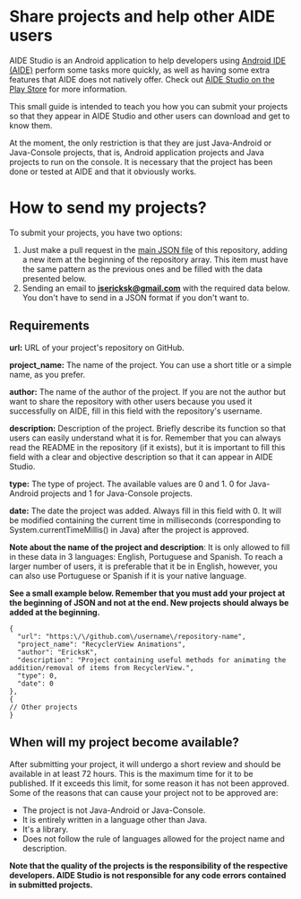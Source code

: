 # Share projects and help other AIDE users

AIDE Studio is an Android application to help developers using [Android IDE (AIDE)](https://play.google.com/store/apps/details?id=com.aide.ui) perform some tasks more quickly, as well as having some extra features that AIDE does not natively offer.
Check out [AIDE Studio on the Play Store](https://play.google.com/store/apps/details?id=com.kproject.aidestudio) for more information.

This small guide is intended to teach you how you can submit your projects so that they appear in AIDE Studio and other users can download and get to know them.

At the moment, the only restriction is that they are just Java-Android or Java-Console projects, that is, Android application projects and Java projects to run on the console. It is necessary that the project has been done or tested at AIDE and that it obviously works.

# How to send my projects?
To submit your projects, you have two options:
1. Just make a pull request in the [main JSON file](https://github.com/jsericksk/aidestudio/blob/master/repositories.json) of this repository, adding a new item at the beginning of the repository array. This item must have the same pattern as the previous ones and be filled with the data presented below.
2. Sending an email to **jsericksk@gmail.com** with the required data below. You don't have to send in a JSON format if you don't want to.

## Requirements
**url:** URL of your project's repository on GitHub.

**project_name:** The name of the project. You can use a short title or a simple name, as you prefer.

**author:** The name of the author of the project. If you are not the author but want to share the repository with other users because you used it successfully on AIDE, fill in this field with the repository's username.

**description:** Description of the project. Briefly describe its function so that users can easily understand what it is for. Remember that you can always read the README in the repository (if it exists), but it is important to fill this field with a clear and objective description so that it can appear in AIDE Studio.

**type:** The type of project. The available values ​​are 0 and 1. 0 for Java-Android projects and 1 for Java-Console projects.

**date:** The date the project was added. Always fill in this field with 0. It will be modified containing the current time in milliseconds (corresponding to System.currentTimeMillis() in Java) after the project is approved.

**Note about the name of the project and description**: It is only allowed to fill in these data in 3 languages: English, Portuguese and Spanish. To reach a larger number of users, it is preferable that it be in English, however, you can also use Portuguese or Spanish if it is your native language.

**See a small example below. Remember that you must add your project at the beginning of JSON and not at the end. New projects should always be added at the beginning.**
```
{
  "url": "https:\/\/github.com\/username\/repository-name",
  "project_name": "RecyclerView Animations",
  "author": "EricksK",
  "description": "Project containing useful methods for animating the addition/removal of items from RecyclerView.",
  "type": 0,
  "date": 0
},
{
// Other projects
}
```

## When will my project become available?
After submitting your project, it will undergo a short review and should be available in at least 72 hours. This is the maximum time for it to be published. If it exceeds this limit, for some reason it has not been approved. Some of the reasons that can cause your project not to be approved are:
- The project is not Java-Android or Java-Console.
- It is entirely written in a language other than Java.
- It's a library.
- Does not follow the rule of languages ​​allowed for the project name and description.

**Note that the quality of the projects is the responsibility of the respective developers. AIDE Studio is not responsible for any code errors contained in submitted projects.**
